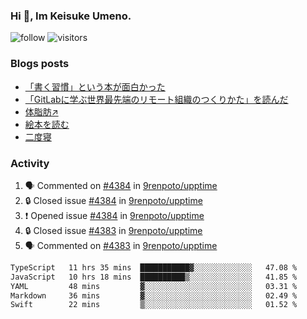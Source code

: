 ### Hi 👋, Im Keisuke Umeno.

<!--
**9renpoto/9renpoto** is a ✨ _special_ ✨ repository because its `README.md` (this file) appears on your GitHub profile.

Here are some ideas to get you started:

- 🔭 I’m currently working on ...
- 🌱 I’m currently learning ...
- 👯 I’m looking to collaborate on ...
- 🤔 I’m looking for help with ...
- 💬 Ask me about ...
- 📫 How to reach me: ...
- 😄 Pronouns: ...
- ⚡ Fun fact: ...
-->

![follow](https://img.shields.io/github/followers/9renpoto?label=Follow&style=social)
![visitors](https://komarev.com/ghpvc/?username=9renpoto&label=Profile%20views&color=0e75b6&style=flat)

### Blogs posts

<!-- BLOG-POST-LIST:START -->
- [「書く習慣」という本が面白かった](https://9renpoto.win/entry/2024/11/11/leave_a_feeling_sad)
- [「GitLabに学ぶ世界最先端のリモート組織のつくりかた」を読んだ](https://9renpoto.win/entry/2024/09/10/remote_organization)
- [体脂肪↗](https://9renpoto.win/entry/2024/08/12/gaining_fat)
- [絵本を読む](https://9renpoto.win/entry/2024/07/26/picture_book)
- [二度寝](https://9renpoto.win/entry/2024/07/18/going_back_to_sleep)
<!-- BLOG-POST-LIST:END -->

### Activity

<!--START_SECTION:activity-->
1. 🗣 Commented on [#4384](https://github.com/9renpoto/upptime/issues/4384#issuecomment-2486575440) in [9renpoto/upptime](https://github.com/9renpoto/upptime)
2. 🔒 Closed issue [#4384](https://github.com/9renpoto/upptime/issues/4384) in [9renpoto/upptime](https://github.com/9renpoto/upptime)
3. ❗ Opened issue [#4384](https://github.com/9renpoto/upptime/issues/4384) in [9renpoto/upptime](https://github.com/9renpoto/upptime)
4. 🔒 Closed issue [#4383](https://github.com/9renpoto/upptime/issues/4383) in [9renpoto/upptime](https://github.com/9renpoto/upptime)
5. 🗣 Commented on [#4383](https://github.com/9renpoto/upptime/issues/4383#issuecomment-2486249992) in [9renpoto/upptime](https://github.com/9renpoto/upptime)
<!--END_SECTION:activity-->

<!--START_SECTION:waka-->

```txt
TypeScript   11 hrs 35 mins  ███████████▓░░░░░░░░░░░░░   47.08 %
JavaScript   10 hrs 18 mins  ██████████▒░░░░░░░░░░░░░░   41.85 %
YAML         48 mins         ▓░░░░░░░░░░░░░░░░░░░░░░░░   03.31 %
Markdown     36 mins         ▓░░░░░░░░░░░░░░░░░░░░░░░░   02.49 %
Swift        22 mins         ▒░░░░░░░░░░░░░░░░░░░░░░░░   01.52 %
```

<!--END_SECTION:waka-->
